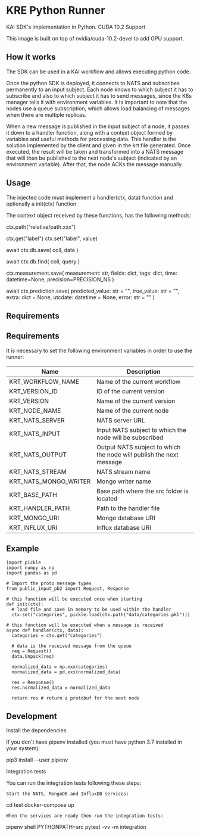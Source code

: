 # KRE Python Runner

KAI SDK's implementation in Python.
CUDA 10.2 Support

This image is built on top of nvidia/cuda-10.2-devel to add GPU support.

## How it works

The SDK can be used in a KAI workflow and allows executing python code.

Once the python SDK is deployed, it connects to NATS and subscribes permanently to an input subject. Each node knows to which subject it has to subscribe and also to which subject it has to send messages, since the K8s manager tells it with environment variables. It Is important to note that the nodes use a queue subscription, which allows load balancing of messages when there are multiple replicas.

When a new message is published in the input subject of a node, it passes it down to a handler function, along with a context object formed by variables and useful methods for processing data. This handler is the solution implemented by the client and given in the krt file generated. Once executed, the result will be taken and transformed into a NATS message that will then be published to the next node's subject (indicated by an environment variable). After that, the node ACKs the message manually.

## Usage

The injected code must implement a handler(ctx, data) function and optionally a init(ctx) function.

The context object received by these functions, has the following methods:

ctx.path("relative/path.xxx")

ctx.get("label")
ctx.set("label", value)

await ctx.db.save(
  coll,
  data
)

await ctx.db.find(
  coll,
  query
)

ctx.measurement.save(
  measurement: str,
  fields: dict,
  tags: dict,
  time: datetime=None,
  precision=PRECISION_NS
)

await ctx.prediction.save(
  predicted_value: str = "",
  true_value: str = "",
  extra: dict = None,
  utcdate: datetime = None,
  error: str = ""
)

## Requirements

## Requirements

It is necessary to set the following environment variables in order to use the runner:

| Name                  | Description                                                         |
|-----------------------|---------------------------------------------------------------------|
| KRT_WORKFLOW_NAME     | Name of the current workflow                                        |
| KRT_VERSION_ID        | ID of the current version                                           |
| KRT_VERSION           | Name of the current version                                         |
| KRT_NODE_NAME         | Name of the current node                                            |
| KRT_NATS_SERVER       | NATS server URL                                                     |
| KRT_NATS_INPUT        | Input NATS subject to which the node will be subscribed             |
| KRT_NATS_OUTPUT       | Output NATS subject to which the node will publish the next message |
| KRT_NATS_STREAM       | NATS stream name                                                    |
| KRT_NATS_MONGO_WRITER | Mongo writer name                                                   |
| KRT_BASE_PATH         | Base path where the src folder is located                           |
| KRT_HANDLER_PATH      | Path to the handler file                                            |
| KRT_MONGO_URI         | Mongo database URI                                                  |
| KRT_INFLUX_URI        | Influx database URI                                                 |

## Example

```
import pickle
import numpy as np
import pandas as pd

# Import the proto message types
from public_input_pb2 import Request, Response

# this function will be executed once when starting
def init(ctx):
  # load file and save in memory to be used within the handler
  ctx.set("categories", pickle.load(ctx.path("data/categories.pkl")))

# this function will be executed when a message is received
async def handler(ctx, data):
  categories = ctx.get("categories")

  # data is the received message from the queue
  req = Request()
  data.Unpack(req)

  normalized_data = np.xxx(categories)
  normalized_data = pd.xxx(normalized_data)

  res = Response()
  res.normalized_data = normalized_data

  return res # return a protobuf for the next node
```

## Development

Install the dependencies 

If you don't have pipenv installed (you must have python 3.7 installed in your system):

pip3 install --user pipenv

Integration tests

You can run the integration tests following these steps:

    Start the NATS, MongoDB and InfluxDB services:

cd test
docker-compose up

    When the services are ready then run the integration tests:

pipenv shell
PYTHONPATH=src pytest -vv -m integration

